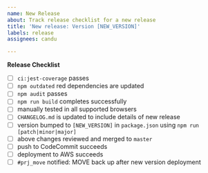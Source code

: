 ```yaml
---
name: New Release
about: Track release checklist for a new release
title: 'New release: Version [NEW_VERSION]'
labels: release
assignees: candu

---
```


**Release Checklist**

- [ ] `ci:jest-coverage` passes
- [ ] `npm outdated` red dependencies are updated
- [ ] `npm audit` passes
- [ ] `npm run build` completes successfully
- [ ] manually tested in all supported browsers
- [ ] `CHANGELOG.md` is updated to include details of new release
- [ ] version bumped to `[NEW_VERSION]` in `package.json` using `npm run [patch|minor|major]`
- [ ] above changes reviewed and merged to `master`
- [ ] push to CodeCommit succeeds
- [ ] deployment to AWS succeeds
- [ ] `#prj_move` notified: MOVE back up after new version deployment

